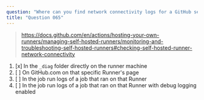 ```yaml
---
question: "Where can you find network connectivity logs for a GitHub self-hosted-runner?"
title: "Question 065"
---
```


> https://docs.github.com/en/actions/hosting-your-own-runners/managing-self-hosted-runners/monitoring-and-troubleshooting-self-hosted-runners#checking-self-hosted-runner-network-connectivity
1. [x] In the `_diag` folder directly on the runner machine
1. [ ] On GitHub.com on that specific Runner's page
1. [ ] In the job run logs of a job that ran on that Runner
1. [ ] In the job run logs of a job that ran on that Runner with debug logging enabled
